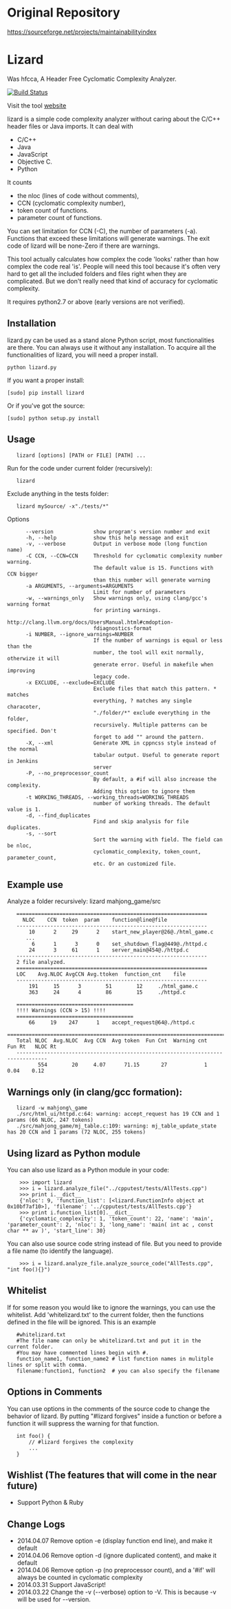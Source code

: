 Original Repository
======
https://sourceforge.net/projects/maintainabilityindex

Lizard
======

Was hfcca, A Header Free Cyclomatic Complexity Analyzer.

[![Build Status](https://travis-ci.org/terryyin/lizard.svg?branch=master)](https://travis-ci.org/terryyin/lizard)

Visit the tool [website](http://www.lizard.ws)

lizard is a simple code complexity analyzer without caring about the
C/C++ header files or Java imports. It can deal with

-  C/C++
-  Java
-  JavaScript
-  Objective C.
-  Python

It counts

-  the nloc (lines of code without comments),
-  CCN (cyclomatic complexity number),
-  token count of functions.
-  parameter count of functions.

You can set limitation for CCN (-C), the number of parameters (-a).
Functions that exceed these limitations will generate warnings. The exit
code of lizard will be none-Zero if there are warnings.

This tool actually calculates how complex the code 'looks' rather than
how complex the code real 'is'. People will need this tool because it's
often very hard to get all the included folders and files right when
they are complicated. But we don't really need that kind of accuracy for
cyclomatic complexity.

It requires python2.7 or above (early versions are not verified).

Installation
------------

lizard.py can be used as a stand alone Python script, most
functionalities are there. You can always use it without any
installation. To acquire all the functionalities of lizard, you will
need a proper install.

```
python lizard.py
```

If you want a proper install:

```
[sudo] pip install lizard
```

Or if you've got the source:

```
[sudo] python setup.py install
```

Usage
-----

```
   lizard [options] [PATH or FILE] [PATH] ...
```

Run for the code under current folder (recursively):

```
   lizard
```

Exclude anything in the tests folder:

```
   lizard mySource/ -x"./tests/*"
```

Options
~~~~~~~
      --version             show program's version number and exit
      -h, --help            show this help message and exit
      -v, --verbose         Output in verbose mode (long function name)
      -C CCN, --CCN=CCN     Threshold for cyclomatic complexity number warning.
                            The default value is 15. Functions with CCN bigger
                            than this number will generate warning
      -a ARGUMENTS, --arguments=ARGUMENTS
                            Limit for number of parameters
      -w, --warnings_only   Show warnings only, using clang/gcc's warning format
                            for printing warnings.
                            http://clang.llvm.org/docs/UsersManual.html#cmdoption-
                            fdiagnostics-format
      -i NUMBER, --ignore_warnings=NUMBER
                            If the number of warnings is equal or less than the
                            number, the tool will exit normally, otherwize it will
                            generate error. Useful in makefile when improving
                            legacy code.
      -x EXCLUDE, --exclude=EXCLUDE
                            Exclude files that match this pattern. * matches
                            everything, ? matches any single characoter,
                            "./folder/*" exclude everything in the folder,
                            recursively. Multiple patterns can be specified. Don't
                            forget to add "" around the pattern.
      -X, --xml             Generate XML in cppncss style instead of the normal
                            tabular output. Useful to generate report in Jenkins
                            server
      -P, --no_preprocessor_count
                            By default, a #if will also increase the complexity.
                            Adding this option to ignore them
      -t WORKING_THREADS, --working_threads=WORKING_THREADS
                            number of working threads. The default value is 1.
      -d, --find_duplicates
                            Find and skip analysis for file duplicates.
      -s, --sort
                            Sort the warning with field. The field can be nloc, 
                            cyclomatic_complexity, token_count, parameter_count,
                            etc. Or an customized file.
~~~~~~~

Example use
-----------

Analyze a folder recursively: lizard mahjong\_game/src
~~~~~~~~~~~~~~~~~~~~~~~~~~~~~~~~~~~~~~~~~~~~~~~~~~~~~~
   ==============================================================
     NLOC    CCN  token  param    function@line@file
   --------------------------------------------------------------
       10      2     29      2    start_new_player@26@./html_game.c
      ...
        6      1      3      0    set_shutdown_flag@449@./httpd.c
       24      3     61      1    server_main@454@./httpd.c
   --------------------------------------------------------------
   2 file analyzed.
   ==============================================================
   LOC    Avg.NLOC AvgCCN Avg.ttoken  function_cnt    file
   --------------------------------------------------------------
       191     15      3        51        12     ./html_game.c
       363     24      4        86        15     ./httpd.c

   ======================================
   !!!! Warnings (CCN > 15) !!!!
   ======================================
       66     19    247      1    accept_request@64@./httpd.c
   =================================================================================
   Total NLOC  Avg.NLOC  Avg CCN  Avg token  Fun Cnt  Warning cnt   Fun Rt   NLOC Rt  
   --------------------------------------------------------------------------------
          554        20     4.07      71.15       27            1      0.04    0.12

~~~~~~~~~~~~~~~~~~~~~~~~~~~~~~~~~~~~~~~~~~~~~~~~~~~~~~~~~~~~~~

Warnings only (in clang/gcc formation):
-----------------------------

```
   lizard -w mahjong\_game
   ./src/html_ui/httpd.c:64: warning: accept_request has 19 CCN and 1 params (66 NLOC, 247 tokens)
   ./src/mahjong_game/mj_table.c:109: warning: mj_table_update_state has 20 CCN and 1 params (72 NLOC, 255 tokens)
```

Using lizard as Python module
-----------------------------

You can also use lizard as a Python module in your code:

```
    >>> import lizard
    >>> i = lizard.analyze_file("../cpputest/tests/AllTests.cpp")
    >>> print i.__dict__
    {'nloc': 9, 'function_list': [<lizard.FunctionInfo object at 0x10bf7af10>], 'filename': '../cpputest/tests/AllTests.cpp'}
    >>> print i.function_list[0].__dict__
    {'cyclomatic_complexity': 1, 'token_count': 22, 'name': 'main', 'parameter_count': 2, 'nloc': 3, 'long_name': 'main( int ac , const char ** av )', 'start_line': 30}
```

You can also use source code string instead of file. But you need to
provide a file name (to identify the language).

```
    >>> i = lizard.analyze_file.analyze_source_code("AllTests.cpp", "int foo(){}")
```

Whitelist
---------

If for some reason you would like to ignore the warnings, you can use
the whitelist. Add 'whitelizard.txt' to the current folder, then the
functions defined in the file will be ignored. This is an example

```
   #whitelizard.txt
   #The file name can only be whitelizard.txt and put it in the current folder.
   #You may have commented lines begin with #.
   function_name1, function_name2 # list function names in mulitple lines or split with comma.
   filename:function1, function2  # you can also specify the filename
```

Options in Comments
-------------------

You can use options in the comments of the source code to change the
behavior of lizard. By putting "#lizard forgives" inside a function or
before a function it will suppress the warning for that function.

```
   int foo() {
       // #lizard forgives the complexity
       ...
   }
```

Wishlist (The features that will come in the near future)
---------------------------------------------------------

-  Support Python & Ruby

Change Logs
-----------

-  2014.04.07 Remove option -e (display function end line), and make it default
-  2014.04.06 Remove option -d (ignore duplicated content), and make it default
-  2014.04.06 Remove option -p (no preprocessor count), and a '#if' will always be counted in cyclomatic complexity
-  2014.03.31 Support JavaScript!
-  2014.03.22 Change the -v (--verbose) option to -V. This is because -v
   will be used for --version.

